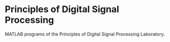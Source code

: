 # Principles of Digital Signal Processing
MATLAB programs of the Principles of Digital Signal Processing Laboratory.
